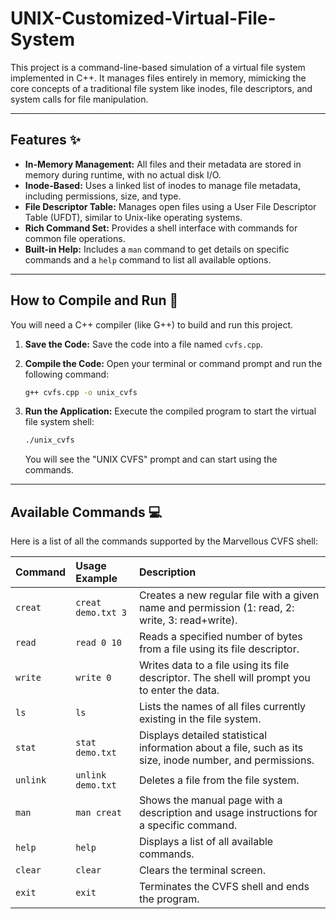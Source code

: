 # UNIX-Customized-Virtual-File-System


This project is a command-line-based simulation of a virtual file system implemented in C++. It manages files entirely in memory, mimicking the core concepts of a traditional file system like inodes, file descriptors, and system calls for file manipulation.

---

## Features ✨

* **In-Memory Management:** All files and their metadata are stored in memory during runtime, with no actual disk I/O.
* **Inode-Based:** Uses a linked list of inodes to manage file metadata, including permissions, size, and type.
* **File Descriptor Table:** Manages open files using a User File Descriptor Table (UFDT), similar to Unix-like operating systems.
* **Rich Command Set:** Provides a shell interface with commands for common file operations.
* **Built-in Help:** Includes a `man` command to get details on specific commands and a `help` command to list all available options.

---

## How to Compile and Run 🚀

You will need a C++ compiler (like G++) to build and run this project.

1.  **Save the Code:** Save the code into a file named `cvfs.cpp`.

2.  **Compile the Code:** Open your terminal or command prompt and run the following command:
    ```bash
    g++ cvfs.cpp -o unix_cvfs
    ```

3.  **Run the Application:** Execute the compiled program to start the virtual file system shell:
    ```bash
    ./unix_cvfs
    ```
    You will see the "UNIX CVFS" prompt and can start using the commands.

---

## Available Commands 💻

Here is a list of all the commands supported by the Marvellous CVFS shell:

| Command | Usage Example | Description |
| :--- | :--- | :--- |
| `creat` | `creat demo.txt 3` | Creates a new regular file with a given name and permission (1: read, 2: write, 3: read+write). |
| `read` | `read 0 10` | Reads a specified number of bytes from a file using its file descriptor. |
| `write` | `write 0` | Writes data to a file using its file descriptor. The shell will prompt you to enter the data. |
| `ls` | `ls` | Lists the names of all files currently existing in the file system. |
| `stat` | `stat demo.txt` | Displays detailed statistical information about a file, such as its size, inode number, and permissions. |
| `unlink` | `unlink demo.txt` | Deletes a file from the file system. |
| `man` | `man creat` | Shows the manual page with a description and usage instructions for a specific command. |
| `help` | `help` | Displays a list of all available commands. |
| `clear` | `clear` | Clears the terminal screen. |
| `exit` | `exit` | Terminates the CVFS shell and ends the program. |
